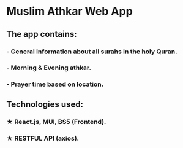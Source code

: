 # Muslim Athkar Web App

## The app contains:

### - General Information about all surahs in the holy Quran.
### - Morning & Evening athkar.
### - Prayer time based on location.

## Technologies used:

### ★ React.js, MUI, BS5 (Frontend).
### ★ RESTFUL API (axios).
